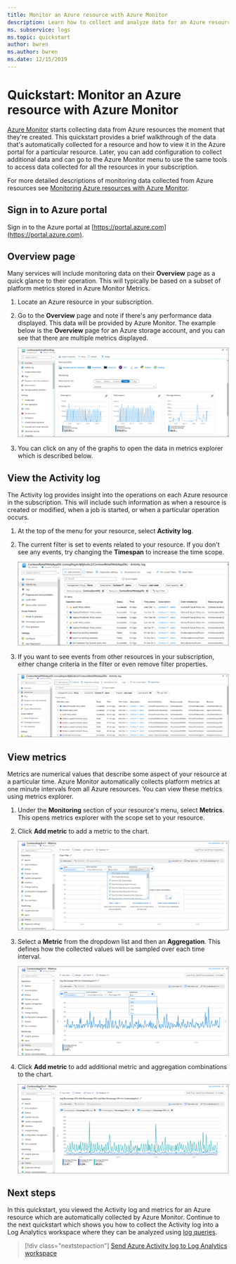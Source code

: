 ```yaml
---
title: Monitor an Azure resource with Azure Monitor
description: Learn how to collect and analyze data for an Azure resource in Azure Monitor.
ms. subservice: logs
ms.topic: quickstart
author: bwren
ms.author: bwren
ms.date: 12/15/2019
---
```


# Quickstart: Monitor an Azure resource with Azure Monitor
[Azure Monitor](../overview.md) starts collecting data from Azure resources the moment that they're created. This quickstart provides a brief walkthrough of the data that's automatically collected for a resource and how to view it in the Azure portal for a particular resource. Later, you can add configuration to collect additional data and can go to the Azure Monitor menu to use the same tools to access data collected for all the resources in your subscription.

For more detailed descriptions of monitoring data collected from Azure resources  see [Monitoring Azure resources with Azure Monitor](../insights/monitor-azure-resource.md).


## Sign in to Azure portal

Sign in to the Azure portal at [https://portal.azure.com](https://portal.azure.com). 


## Overview page
Many services will include monitoring data on their **Overview** page as a quick glance to their operation. This will typically be based on a subset of platform metrics stored in Azure Monitor Metrics.

1. Locate an Azure resource in your subscription.
2. Go to the **Overview** page and note if there's any performance data displayed. This data will be provided by Azure Monitor. The example below is the **Overview** page for an Azure storage account, and you can see that there are multiple metrics displayed.

    ![Overview page](media/quick-monitor-azure-resource/overview.png)

3. You can click on any of the graphs to open the data in metrics explorer which is described below.

## View the Activity log
The Activity log provides insight into the operations on each Azure resource in the subscription. This will include such information as when a resource is created or modified, when a job is started, or when a particular operation occurs.

1. At the top of the menu for your resource, select **Activity log**.
2. The current filter is set to events related to your resource. If you don't see any events, try changing the **Timespan** to increase the time scope.

    ![Screenshot of a resource Activity Log in Azure portal showing a list of operations for the resource generated using the default filter criteria.](media/quick-monitor-azure-resource/activity-log-resource.png)

4. If you want to see events from other resources in your subscription, either change criteria in the filter or even remove filter properties.

    ![Screenshot of a resource Activity Log in Azure portal showing a list of operations for the resource generated using modified filter criteria.](media/quick-monitor-azure-resource/activity-log-all.png)



## View metrics
Metrics are numerical values that describe some aspect of your resource at a particular time. Azure Monitor automatically collects platform metrics at one minute intervals from all Azure resources. You can view these metrics using metrics explorer.

1. Under the **Monitoring** section of your resource's menu, select **Metrics**. This opens metrics explorer with the scope set to your resource.
2. Click **Add metric** to add a metric to the chart.
   
   ![Screenshot of the metrics explorer in Azure portal showing the metrics for a resource. The Metric dropdown is open for adding new metrics.](media/quick-monitor-azure-resource/metrics-explorer-01.png)
   
4. Select a **Metric** from the dropdown list and then an **Aggregation**. This defines how the collected values will be sampled over each time interval.

    ![Screenshot of the metrics explorer in Azure portal showing the metrics for a resource. The Aggregation dropdown is open and Avg is selected.](media/quick-monitor-azure-resource/metrics-explorer-02.png)

5. Click **Add metric** to add additional metric and aggregation combinations to the chart.

    ![Screenshot of the metrics explorer in Azure portal showing the metrics for a resource.](media/quick-monitor-azure-resource/metrics-explorer-03.png)



## Next steps
In this quickstart, you viewed the Activity log and metrics for an Azure resource which are automatically collected by Azure Monitor. Continue to the next quickstart which shows you how to collect the Activity log into a Log Analytics workspace where they can be analyzed using [log queries](../log-query/log-query-overview.md).

> [!div class="nextstepaction"]
> [Send Azure Activity log to Log Analytics workspace](./quick-collect-activity-log-portal.md)